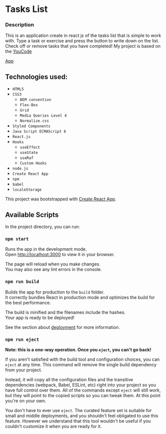 
# Tasks List

### Description

This is an application create in react js of the tasks list that is simple to work with. Type a task or exercise and press the button to write down on the list. Check off or remove tasks that you have completed! My project is based on the [YouCode](https://youcode.pl/frontend-developer/)

[App](https://leszekm12.github.io/Todo-list-react/)

## Technologies used: 
+ `HTML5`
+ `CSS3`
  + `BEM convention`
  + `Flex-Box`
  + `Grid`
  + `Media Queries Level 4`
  + `Normalize.css`
+ `Styled Components`
+ `Java Script ECMAScript 6`
+ `React.js`
+ `Hooks`
  + `useEffect`
  + `useState`
  + `useRaf`
  + `Custom Hooks`
+ `node.js`
+ `Create React App`
+ `npm`
+ `babel`
+ `localeStorage`

This project was bootstrapped with [Create React App](https://github.com/facebook/create-react-app).

## Available Scripts

In the project directory, you can run:

### `npm start`

Runs the app in the development mode.\
Open [http://localhost:3000](http://localhost:3000) to view it in your browser.

The page will reload when you make changes.\
You may also see any lint errors in the console.

### `npm run build`

Builds the app for production to the `build` folder.\
It correctly bundles React in production mode and optimizes the build for the best performance.

The build is minified and the filenames include the hashes.\
Your app is ready to be deployed!

See the section about [deployment](https://facebook.github.io/create-react-app/docs/deployment) for more information.

### `npm run eject`

**Note: this is a one-way operation. Once you `eject`, you can't go back!**

If you aren't satisfied with the build tool and configuration choices, you can `eject` at any time. This command will remove the single build dependency from your project.

Instead, it will copy all the configuration files and the transitive dependencies (webpack, Babel, ESLint, etc) right into your project so you have full control over them. All of the commands except `eject` will still work, but they will point to the copied scripts so you can tweak them. At this point you're on your own.

You don't have to ever use `eject`. The curated feature set is suitable for small and middle deployments, and you shouldn't feel obligated to use this feature. However we understand that this tool wouldn't be useful if you couldn't customize it when you are ready for it.

